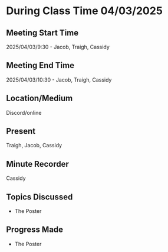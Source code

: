 # During Class Time 04/03/2025

## Meeting Start Time

2025/04/03/9:30 - Jacob, Traigh, Cassidy

## Meeting End Time

2025/04/03/10:30 - Jacob, Traigh, Cassidy

## Location/Medium

Discord/online

## Present

Traigh, Jacob, Cassidy

## Minute Recorder

Cassidy

## Topics Discussed

- The Poster

## Progress Made

- The Poster
